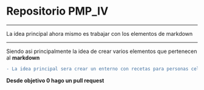 # Repositorio PMP_IV 
***
La idea principal ahora mismo es trabajar con los elementos de markdown
***
Siendo asi principalmente la idea de crear varios elementos que pertenecen al **markdown**

```diff
- La idea principal sera crear un enterno con recetas para personas celiacas
``` 
**Desde objetivo 0 hago un pull request**
